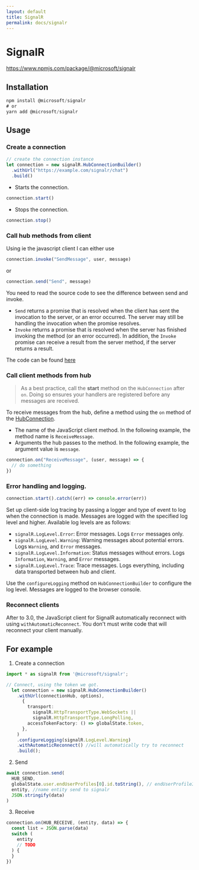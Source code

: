 ```yaml
---
layout: default
title: SignalR
permalink: docs/signalr
---
```


# SignalR

<https://www.npmjs.com/package/@microsoft/signalr>

## Installation

```ts
npm install @microsoft/signalr
# or
yarn add @microsoft/signalr
```

## Usage

### Create a connection

```ts
// create the connection instance
let connection = new signalR.HubConnectionBuilder()
  .withUrl("https://example.com/signalr/chat")
  .build()
```

- Starts the connection.

```ts
connection.start()
```

- Stops the connection.

```ts
connection.stop()
```

### Call hub methods from client

Using ie the javascript client I can either use

```ts
connection.invoke("SendMessage", user, message)
```

or

```ts
connection.send("Send", message)
```

You need to read the source code to see the difference between send and invoke.

- `Send` returns a promise that is resolved when the client has sent the invocation to the server, or an error occurred. The server may still be handling the invocation when the promise resolves.
- `Invoke` returns a promise that is resolved when the server has finished invoking the method (or an error occurred). In addition, the `Invoke` promise can receive a result from the server method, if the server returns a result.

The code can be found [here](https://github.com/aspnet/SignalR/blob/7e832eeb27b25be51dade7ccfe557af6c8d98cfa/clients/ts/signalr/src/HubConnection.ts#L187)

### Call client methods from hub

> As a best practice, call the **start** method on the `HubConnection` after `on`. Doing so ensures your handlers are registered before any messages are received.

To receive messages from the hub, define a method using the `on` method of the [HubConnection](https://docs.microsoft.com/en-us/javascript/api/@aspnet/signalr/hubconnection?view=signalr-js-latest).

- The name of the JavaScript client method. In the following example, the method name is `ReceiveMessage`.
- Arguments the hub passes to the method. In the following example, the argument value is `message`.

```ts
connection.on("ReceiveMessage", (user, message) => {
  // do something
})
```

### Error handling and logging.

```ts
connection.start().catch((err) => console.error(err))
```

Set up client-side log tracing by passing a logger and type of event to log when the connection is made. Messages are logged with the specified log level and higher. Available log levels are as follows:

- `signalR.LogLevel.Error`: Error messages. Logs `Error` messages only.
- `signalR.LogLevel.Warning`: Warning messages about potential errors. Logs `Warning`, and `Error` messages.
- `signalR.LogLevel.Information`: Status messages without errors. Logs `Information`, `Warning`, and `Error` messages.
- `signalR.LogLevel.Trace`: Trace messages. Logs everything, including data transported between hub and client.

Use the `configureLogging` method on `HubConnectionBuilder` to configure the log level. Messages are logged to the browser console.

### Reconnect clients

After to 3.0, the JavaScript client for SignalR automatically reconnect with using `withAutomaticReconnect`. You don't must write code that will reconnect your client manually.

## For example

1. Create a connection

```ts
import * as signalR from '@microsoft/signalr';

// Connect, using the token we got.
  let connection = new signalR.HubConnectionBuilder()
    .withUrl(connectionHub, options),
      {
        transport:
          signalR.HttpTransportType.WebSockets ||
          signalR.HttpTransportType.LongPolling,
        accessTokenFactory: () => globalState.token,
      },
    )
    .configureLogging(signalR.LogLevel.Warning)
    .withAutomaticReconnect() //will automatically try to reconnect
    .build();
```

2. Send

```ts
await connection.send(
  HUB_SEND,
  globalState.user.endUserProfiles[0].id.toString(), // endUserProfileId
  entity, //name entity send to signalr
  JSON.stringify(data)
)
```

3. Receive

```ts
connection.on(HUB_RECEIVE, (entity, data) => {
  const list = JSON.parse(data)
  switch (
    entity
    // TODO
  ) {
  }
})
```
